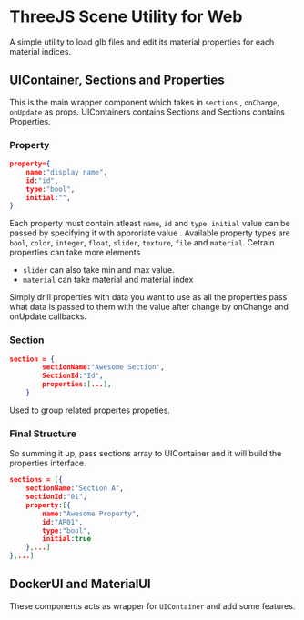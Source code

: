 # ThreeJS Scene Utility for Web

A simple utility to load glb files and edit its material properties for each material indices.

## UIContainer, Sections and Properties

This is the main wrapper component which takes in `sections` , `onChange`, `onUpdate` as props. UIContainers contains Sections and Sections contains Properties.

### Property

```json
property={
    name:"display name",
    id:"id",
    type:"bool",
    initial:"",
}
```

Each property must contain atleast `name`, `id` and `type`. `initial` value can be passed by specifying it with approriate value . Available property types are `bool`, `color`, `integer`, `float`, `slider`, `texture`, `file` and `material`. Cetrain properties can take more elements

-   `slider` can also take min and max value.
-   `material` can take material and material index

Simply drill properties with data you want to use as all the properties pass what data is passed to them with the value after change by onChange and onUpdate callbacks.

### Section

```json
section = {
        sectionName:"Awesome Section",
        SectionId:"Id",
        properties:[...],
    }
```

Used to group related propertes propeties.

### Final Structure

So summing it up, pass sections array to UIContainer and it will build the properties interface.

```json
sections = [{
    sectionName:"Section A",
    sectionId:"01",
    property:[{
        name:"Awesome Property",
        id:"AP01",
        type:"bool",
        initial:true
    },...]
},...]
```

## DockerUI and MaterialUI

These components acts as wrapper for `UIContainer` and add some features.
